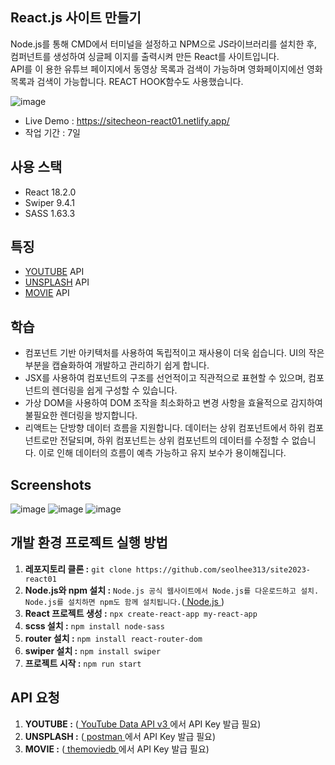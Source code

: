 ## React.js 사이트 만들기
Node.js를 통해 CMD에서 터미널을 설정하고 NPM으로 JS라이브러리를 설치한 후, 컴퍼넌트를 생성하여 싱글페 이지를 출력시켜 만든 React를 사이트입니다.<br>
API를 이 용한 유튜브 페이지에서 동영상 목록과 검색이 가능하며 영화페이지에선 영화 목록과 검색이 가능합니다. REACT HOOK함수도 사용했습니다.

![image](https://github.com/seolhee313/site2023-react01/assets/125417882/193534a5-e1ca-4e32-bb52-371312c41b02)

- Live Demo : https://sitecheon-react01.netlify.app/
- 작업 기간 : 7일



## 사용 스택

- React 18.2.0
- Swiper 9.4.1
- SASS 1.63.3

## 특징

- [YOUTUBE](https://console.cloud.google.com/apis/) API
- [UNSPLASH](https://www.postman.com/downloads/) API
- [MOVIE](https://www.themoviedb.org/?language=ko) API


## 학습

- 컴포넌트 기반 아키텍처를 사용하여 독립적이고 재사용이 더욱 쉽습니다. UI의 작은 부분을 캡슐화하여 개발하고 관리하기 쉽게 합니다.
- JSX를 사용하여 컴포넌트의 구조를 선언적이고 직관적으로 표현할 수 있으며, 컴포넌트의 렌더링을 쉽게 구성할 수 있습니다.
- 가상 DOM을 사용하여 DOM 조작을 최소화하고 변경 사항을 효율적으로 감지하여 불필요한 렌더링을 방지합니다.
- 리액트는 단방향 데이터 흐름을 지원합니다. 데이터는 상위 컴포넌트에서 하위 컴포넌트로만 전달되며, 하위 컴포넌트는 상위 컴포넌트의 데이터를 수정할 수 없습니다. 이로 인해 데이터의 흐름이 예측 가능하고 유지 보수가 용이해집니다.


## Screenshots

![image](https://github.com/seolhee313/site2023-react01/assets/125417882/925a3aeb-51f4-4131-8a37-8296b62817b7)
![image](https://github.com/seolhee313/site2023-react01/assets/125417882/cfd14920-6c5d-45f6-9252-4c5533a2d76d)
![image](https://github.com/seolhee313/site2023-react01/assets/125417882/1cc35930-2eda-462e-a3cc-ca0b17f06b64)


## 개발 환경 프로젝트 실행 방법 

1. **레포지토리 클론 :** `git clone https://github.com/seolhee313/site2023-react01`
2. **Node.js와 npm 설치 :** `Node.js 공식 웹사이트에서 Node.js를 다운로드하고 설치. Node.js를 설치하면 npm도 함께 설치됩니다.`([ Node.js ](https://nodejs.org))
3. **React 프로젝트 생성 :** `npx create-react-app my-react-app`
4. **scss 설치 :** `npm install node-sass`
5. **router 설치 :** `npm install react-router-dom`
6. **swiper 설치 :** `npm install swiper`
7. **프로젝트 시작 :** `npm run start`

## API 요청
1. **YOUTUBE :** ([ YouTube Data API v3 ](https://console.cloud.google.com/apis/)에서 API Key 발급 필요)
1. **UNSPLASH :** ([ postman ](https://www.postman.com/downloads/)에서 API Key 발급 필요)
1. **MOVIE :** ([ themoviedb ](https://www.themoviedb.org/?language=ko)에서 API Key 발급 필요)